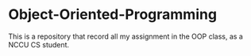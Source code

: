 # Object-Oriented-Programming
This is a repository that record all my assignment in the OOP class, as a NCCU CS student. 
